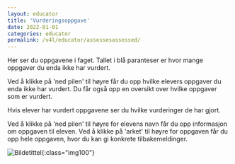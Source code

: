 ```yaml
---
layout: educator
title: 'Vurderingsoppgave'
date: 2022-01-01
categories: educator
permalink: /v4l/educator/assessesassessed/
---
```


Her ser du oppgavene i faget. Tallet i blå paranteser er hvor mange oppgaver du enda ikke har vurdert.

Ved å klikke på 'ned pilen' til høyre får du opp hvilke elevers oppgaver du enda ikke har vurdert.
Du får også opp en oversikt over hvilke oppgaver som er vurdert. 

Hvis elever har vurdert oppgavene ser du hvilke vurderinger de har gjort.

Ved å klikke på 'ned pilen' til høyre for elevens navn får du opp informasjon om oppgaven til eleven.
Ved å klikke på 'arket' til høyre for oppgaven får du opp hele oppgaven, hvor du kan gi konkrete tilbakemeldinger.

![Bildetittel](https://help.v4l.no//assets/img/bilde1.jpg){:class="img100"}


